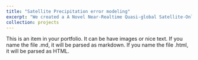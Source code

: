 ```yaml
---
title: "Satellite Precipitation error modeling"
excerpt: "We created a A Novel Near-Realtime Quasi-global Satellite-Only Ensemble Precipitation Dataset STREAM-Sat<br/><img src='/images/proj1.png' width='500px'>"
collection: projects
---
```


This is an item in your portfolio. It can be have images or nice text. If you name the file .md, it will be parsed as markdown. If you name the file .html, it will be parsed as HTML. 
